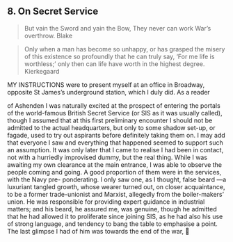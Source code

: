 
## 8. On Secret Service

> But vain the Sword and yain the Bow,
> They never can work War’s overthrow.
> Blake


> Only when a man has become so unhappy, or has grasped the misery
> of this existence so profoundly that he can truly say, ‘For me life is
> worthless;’ only then can life have worth in the highest degree.
> Kierkegaard

MY INSTRUCTIONS were to present myself at an office in Broadway,
opposite St James’s underground station, which I duly did. As a reader

of Ashenden I was naturally excited at the prospect of entering the
portals of the world-famous British Secret Service (or SIS as it was
usually called), though I assumed that at this first preliminary encounter
I should not be admitted to the actual headquarters, but only to some
shadow set-up, or fagade, used to try out aspirants before definitely
taking them on. I may add that everyone I saw and everything that
happened seemed to support such an assumption. It was only later that
I came to realise I had been in contact, not with a hurriedly improvised
dummy, but the real thing. While I was awaiting my own clearance at
the main entrance, I was able to observe the people coming and going.
A good proportion of them were in the services, with the Navy pre-
ponderating. I only saw one, as I thought, false beard —a luxuriant
tangled growth, whose wearer turned out, on closer acquaintance, to be
a former trade-unionist and Marxist, allegedly from the boiler-makers’
union. He was responsible for providing expert guidance in industrial
matters; and his beard, he assured me, was genuine, though he admitted
that he had allowed it to proliferate since joining SIS, as he had also
his use of strong language, and tendency to bang the table to emphasise
a point. The last glimpse I had of him was towards the end of the war,
